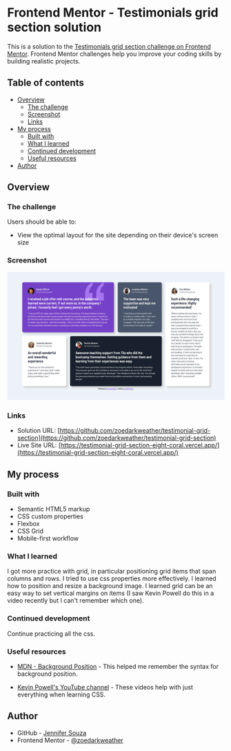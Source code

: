 # Frontend Mentor - Testimonials grid section solution

This is a solution to the [Testimonials grid section challenge on Frontend Mentor](https://www.frontendmentor.io/challenges/testimonials-grid-section-Nnw6J7Un7). Frontend Mentor challenges help you improve your coding skills by building realistic projects.

## Table of contents

- [Overview](#overview)
  - [The challenge](#the-challenge)
  - [Screenshot](#screenshot)
  - [Links](#links)
- [My process](#my-process)
  - [Built with](#built-with)
  - [What I learned](#what-i-learned)
  - [Continued development](#continued-development)
  - [Useful resources](#useful-resources)
- [Author](#author)

## Overview

### The challenge

Users should be able to:

- View the optimal layout for the site depending on their device's screen size

### Screenshot

![](./screenshot.png)

### Links

- Solution URL: [https://github.com/zoedarkweather/testimonial-grid-section](https://github.com/zoedarkweather/testimonial-grid-section)
- Live Site URL: [https://testimonial-grid-section-eight-coral.vercel.app/](https://testimonial-grid-section-eight-coral.vercel.app/)

## My process

### Built with

- Semantic HTML5 markup
- CSS custom properties
- Flexbox
- CSS Grid
- Mobile-first workflow

### What I learned

I got more practice with grid, in particular positioning grid items that span columns and rows. I tried to use css properties more effectively. I learned how to position and resize a background image. I learned grid can be an easy way to set vertical margins on items (I saw Kevin Powell do this in a video recently but I can't remember which one).

### Continued development

Continue practicing all the css.

### Useful resources

- [MDN - Background Position](https://developer.mozilla.org/en-US/docs/Web/CSS/background-position) - This helped me remember the syntax for background position.

- [Kevin Powell's YouTube channel](https://www.youtube.com/@KevinPowell) - These videos help with just everything when learning CSS.

## Author

- GitHub - [Jennifer Souza](https://github.com/zoedarkweather)
- Frontend Mentor - [@zoedarkweather](https://www.frontendmentor.io/profile/zoedarkweather)
